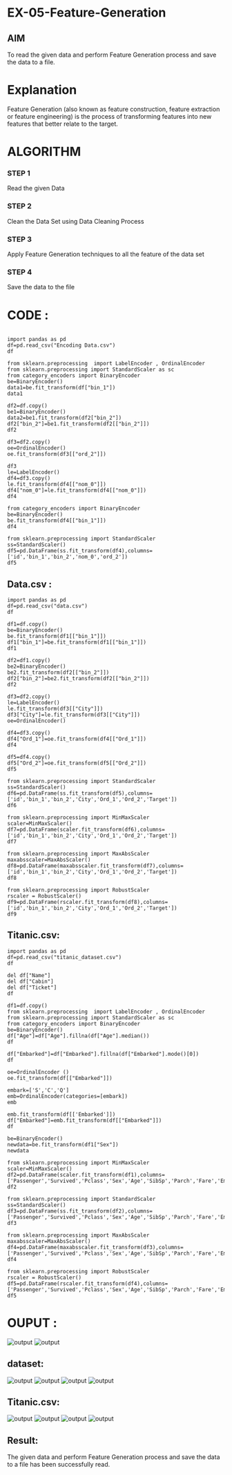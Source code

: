 # EX-05-Feature-Generation


## AIM
To read the given data and perform Feature Generation process and save the data to a file. 

# Explanation
Feature Generation (also known as feature construction, feature extraction or feature engineering) is the process of transforming features into new features that better relate to the target.
 

# ALGORITHM
### STEP 1
Read the given Data
### STEP 2
Clean the Data Set using Data Cleaning Process
### STEP 3
Apply Feature Generation techniques to all the feature of the data set
### STEP 4
Save the data to the file


# CODE :
```

import pandas as pd
df=pd.read_csv("Encoding Data.csv")
df

from sklearn.preprocessing  import LabelEncoder , OrdinalEncoder
from sklearn.preprocessing import StandardScaler as sc
from category_encoders import BinaryEncoder
be=BinaryEncoder()
data1=be.fit_transform(df["bin_1"])
data1

df2=df.copy()
be1=BinaryEncoder()
data2=be1.fit_transform(df2["bin_2"])
df2["bin_2"]=be1.fit_transform(df2[["bin_2"]])
df2

df3=df2.copy()
oe=OrdinalEncoder()
oe.fit_transform(df3[["ord_2"]])

df3
le=LabelEncoder()
df4=df3.copy()
le.fit_transform(df4[["nom_0"]])
df4["nom_0"]=le.fit_transform(df4[["nom_0"]])
df4

from category_encoders import BinaryEncoder
be=BinaryEncoder()
be.fit_transform(df4[["bin_1"]])
df4

from sklearn.preprocessing import StandardScaler
ss=StandardScaler()
df5=pd.DataFrame(ss.fit_transform(df4),columns=['id','bin_1','bin_2','nom_0','ord_2'])
df5
```
## Data.csv :
```
import pandas as pd
df=pd.read_csv("data.csv")
df

df1=df.copy()
be=BinaryEncoder()
be.fit_transform(df1[["bin_1"]])
df1["bin_1"]=be.fit_transform(df1[["bin_1"]])
df1

df2=df1.copy()
be2=BinaryEncoder()
be2.fit_transform(df2[["bin_2"]])
df2["bin_2"]=be2.fit_transform(df2[["bin_2"]])
df2

df3=df2.copy()
le=LabelEncoder()
le.fit_transform(df3[["City"]])
df3["City"]=le.fit_transform(df3[["City"]])
oe=OrdinalEncoder()

df4=df3.copy()
df4["Ord_1"]=oe.fit_transform(df4[["Ord_1"]])
df4

df5=df4.copy()
df5["Ord_2"]=oe.fit_transform(df5[["Ord_2"]])
df5

from sklearn.preprocessing import StandardScaler
ss=StandardScaler()
df6=pd.DataFrame(ss.fit_transform(df5),columns=['id','bin_1','bin_2','City','Ord_1','Ord_2','Target'])
df6

from sklearn.preprocessing import MinMaxScaler
scaler=MinMaxScaler()
df7=pd.DataFrame(scaler.fit_transform(df6),columns=['id','bin_1','bin_2','City','Ord_1','Ord_2','Target'])
df7

from sklearn.preprocessing import MaxAbsScaler
maxabsscaler=MaxAbsScaler()
df8=pd.DataFrame(maxabsscaler.fit_transform(df7),columns=['id','bin_1','bin_2','City','Ord_1','Ord_2','Target'])
df8

from sklearn.preprocessing import RobustScaler
rscaler = RobustScaler()
df9=pd.DataFrame(rscaler.fit_transform(df8),columns=['id','bin_1','bin_2','City','Ord_1','Ord_2','Target'])
df9
```
## Titanic.csv:
```
import pandas as pd
df=pd.read_csv("titanic_dataset.csv")
df

del df["Name"]
del df["Cabin"]
del df["Ticket"]
df

df1=df.copy()
from sklearn.preprocessing  import LabelEncoder , OrdinalEncoder
from sklearn.preprocessing import StandardScaler as sc
from category_encoders import BinaryEncoder
be=BinaryEncoder()
df["Age"]=df["Age"].fillna(df["Age"].median())
df

df["Embarked"]=df["Embarked"].fillna(df["Embarked"].mode()[0])
df

oe=OrdinalEncoder ()
oe.fit_transform(df[["Embarked"]])

embark=['S','C','Q']
emb=OrdinalEncoder(categories=[embark])
emb

emb.fit_transform(df[['Embarked']])
df["Embarked"]=emb.fit_transform(df[["Embarked"]])
df

be=BinaryEncoder()
newdata=be.fit_transform(df1["Sex"])
newdata

from sklearn.preprocessing import MinMaxScaler
scaler=MinMaxScaler()
df2=pd.DataFrame(scaler.fit_transform(df1),columns=['Passenger','Survived','Pclass','Sex','Age','SibSp','Parch','Fare','Embarked'])
df2

from sklearn.preprocessing import StandardScaler
ss=StandardScaler()
df3=pd.DataFrame(ss.fit_transform(df2),columns=['Passenger','Survived','Pclass','Sex','Age','SibSp','Parch','Fare','Embarked'])
df3

from sklearn.preprocessing import MaxAbsScaler
maxabsscaler=MaxAbsScaler()
df4=pd.DataFrame(maxabsscaler.fit_transform(df3),columns=['Passenger','Survived','Pclass','Sex','Age','SibSp','Parch','Fare','Embarked'])
df4

from sklearn.preprocessing import RobustScaler
rscaler = RobustScaler()
df5=pd.DataFrame(rscaler.fit_transform(df4),columns=['Passenger','Survived','Pclass','Sex','Age','SibSp','Parch','Fare','Embarked'])
df5
```
# OUPUT :

![output](./image1.png)
![output](./image2.png)
## dataset:
![output](./image3.png)
![output](./image4.png)
![output](./image5.png)
![output](./image6.png)

## Titanic.csv:

![output](./image7.png)
![output](./image8.png)
![output](./image9.png)
![output](./image10.png)







## Result:
The given data and perform Feature Generation process and save the data to a file has been successfully read.